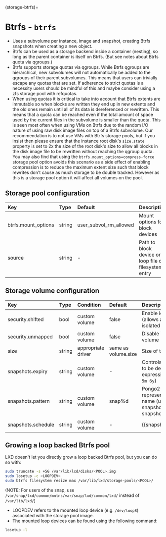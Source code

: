 (storage-btrfs)=
# Btrfs - `btrfs`

 - Uses a subvolume per instance, image and snapshot, creating Btrfs snapshots when creating a new object.
 - Btrfs can be used as a storage backend inside a container (nesting), so long as the parent container is itself on Btrfs. (But see notes about Btrfs quota via qgroups.)
 - Btrfs supports storage quotas via qgroups. While Btrfs qgroups are
   hierarchical, new subvolumes will not automatically be added to the qgroups
   of their parent subvolumes. This means that users can trivially escape any
   quotas that are set. If adherence to strict quotas is a necessity users
   should be mindful of this and maybe consider using a zfs storage pool with
   refquotas.
 - When using quotas it is critical to take into account that Btrfs extents are immutable so when blocks are
   written they end up in new extents and the old ones remain until all of its data is dereferenced or rewritten.
   This means that a quota can be reached even if the total amount of space used by the current files in the
   subvolume is smaller than the quota. This is seen most often when using VMs on Btrfs due to the random I/O
   nature of using raw disk image files on top of a Btrfs subvolume. Our recommendation is to not use VMs with Btrfs
   storage pools, but if you insist then please ensure that the instance root disk's `size.state` property is set
   to 2x the size of the root disk's size to allow all blocks in the disk image file to be rewritten without
   reaching the qgroup quota. You may also find that using the `btrfs.mount_options=compress-force` storage pool
   option avoids this scenario as a side effect of enabling compression is to reduce the maximum extent size such
   that block rewrites don't cause as much storage to be double tracked. However as this is a storage pool option
   it will affect all volumes on the pool.

## Storage pool configuration
Key                             | Type      | Default                    | Description
:--                             | :---      | :------                    | :----------
btrfs.mount\_options            | string    | user\_subvol\_rm\_allowed  | Mount options for block devices
source                          | string    | -                          | Path to block device or loop file or filesystem entry

## Storage volume configuration
Key                     | Type      | Condition                 | Default                               | Description
:--                     | :---      | :--------                 | :------                               | :----------
security.shifted        | bool      | custom volume             | false                                 | Enable id shifting overlay (allows attach by multiple isolated instances)
security.unmapped       | bool      | custom volume             | false                                 | Disable id mapping for the volume
size                    | string    | appropriate driver        | same as volume.size                   | Size of the storage volume
snapshots.expiry        | string    | custom volume             | -                                     | Controls when snapshots are to be deleted (expects expression like `1M 2H 3d 4w 5m 6y`)
snapshots.pattern       | string    | custom volume             | snap%d                                | Pongo2 template string which represents the snapshot name (used for scheduled snapshots and unnamed snapshots)
snapshots.schedule      | string    | custom volume             | -                                     | {{snapshot_schedule_format}}

## Growing a loop backed Btrfs pool
LXD doesn't let you directly grow a loop backed Btrfs pool, but you can do so with:

```bash
sudo truncate -s +5G /var/lib/lxd/disks/<POOL>.img
sudo losetup -c <LOOPDEV>
sudo btrfs filesystem resize max /var/lib/lxd/storage-pools/<POOL>/
```

(NOTE: For users of the snap, use `/var/snap/lxd/common/mntns/var/snap/lxd/common/lxd/` instead of `/var/lib/lxd/`)
- LOOPDEV refers to the mounted loop device (e.g. `/dev/loop8`) associated with the storage pool image.
- The mounted loop devices can be found using the following command:
```bash
losetup -l
```
